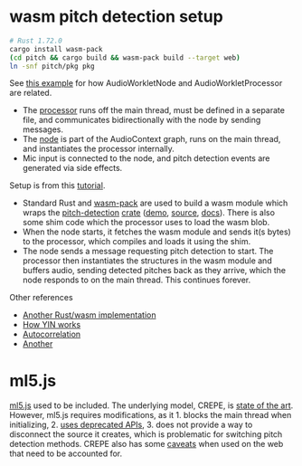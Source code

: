 
# wasm pitch detection setup

```sh
# Rust 1.72.0
cargo install wasm-pack
(cd pitch && cargo build && wasm-pack build --target web)
ln -snf pitch/pkg pkg
```

See [this example](https://developer.mozilla.org/en-US/docs/Web/API/AudioWorkletProcessor#examples) for how AudioWorkletNode and AudioWorkletProcessor are related.

- The [processor](pitch-processor.js) runs off the main thread, must be defined in a separate file, and communicates bidirectionally with the node by sending messages.
- The [node](pitch-rust.js) is part of the AudioContext graph, runs on the main thread, and instantiates the processor internally.
- Mic input is connected to the node, and pitch detection events are generated via side effects.

Setup is from this [tutorial](https://www.toptal.com/webassembly/webassembly-rust-tutorial-web-audio).

- Standard Rust and [wasm-pack](https://rustwasm.github.io/wasm-pack/) are used to build a wasm module which wraps the [pitch-detection](https://github.com/alesgenova/pitch-detection) [crate](https://crates.io/crates/pitch-detection) ([demo](https://alesgenova.github.io/pitch-detection-app), [source](https://github.com/alesgenova/pitch-detection-app), [docs](https://docs.rs/pitch-detection/0.3.0/pitch_detection/)). There is also some shim code which the processor uses to load the wasm blob.
- When the node starts, it fetches the wasm module and sends it(s bytes) to the processor, which compiles and loads it using the shim.
- The node sends a message requesting pitch detection to start. The processor then instantiates the structures in the wasm module and buffers audio, sending detected pitches back as they arrive, which the node responds to on the main thread. This continues forever.

Other references

- [Another Rust/wasm implementation](https://bojandjurdjevic.com/2018/WASM-vs-JS-Realtime-pitch-detection/)
- [How YIN works](https://www.youtube.com/watch?v=W585xR3bjLM)
- [Autocorrelation](https://alexanderell.is/posts/tuner/)
- [Another](https://github.com/cwilso/PitchDetect)

# ml5.js

[ml5.js](https://learn.ml5js.org/#/reference/pitch-detection) used to be included. The underlying model, CREPE, is [state of the art](https://github.com/marl/crepe). However, ml5.js requires modifications, as it 1. blocks the main thread when initializing, 2. [uses deprecated APIs](https://github.com/ml5js/ml5-library/blob/main/src/PitchDetection/index.js#L66), 3. does not provide a way to disconnect the source it creates, which is problematic for switching pitch detection methods. CREPE also has some [caveats](https://marl.github.io/crepe/) when used on the web that need to be accounted for.

